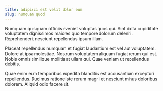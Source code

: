 ```yaml
---
title: adipisci est velit dolor eum
slug: numquam quod
---
```


Numquam quisquam officiis eveniet voluptas quos qui. Sint dicta cupiditate voluptatem dignissimos maiores quo tempore dolorum deleniti. Reprehenderit nesciunt repellendus ipsum illum.

Placeat repellendus numquam et fugiat laudantium est vel aut voluptatem. Dolore at ipsa molestiae. Nostrum voluptatem aliquam fugiat rerum qui est. Nobis omnis similique mollitia at ullam qui. Quae veniam ut repellendus debitis.

Quae enim eum temporibus expedita blanditiis est accusantium excepturi repellendus. Ducimus ratione iste rerum magni et nesciunt minus doloribus dolorem. Aliquid odio facere sit.
